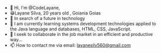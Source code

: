 - 👋 Hi, I'm @CodeLayane,
- 😁Layane Silva, 20 years old , Goiania Goias
- 👀 In search of a future in technology
- 🌱 I am currently learning systems development technologies applied to the Java language and databases, HTML, CSS, JavaScript.
- 💞️ I seek to collaborate in the job market in an efficient and productive way...
- 📫 How to contact me via email: layanesilv560@gmail.com

<!---
CodeLayane/CodeLayane is a ✨ special ✨ repository because its `README.md` (this file) appears on your GitHub profile.
You can click the Preview link to take a look at your changes.
--->
